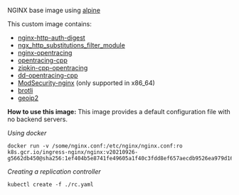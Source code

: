 NGINX base image using [alpine](https://www.alpinelinux.org/)

This custom image contains:

- [nginx-http-auth-digest](https://github.com/atomx/nginx-http-auth-digest)
- [ngx_http_substitutions_filter_module](https://github.com/yaoweibin/ngx_http_substitutions_filter_module)
- [nginx-opentracing](https://github.com/opentracing-contrib/nginx-opentracing)
- [opentracing-cpp](https://github.com/opentracing/opentracing-cpp)
- [zipkin-cpp-opentracing](https://github.com/rnburn/zipkin-cpp-opentracing)
- [dd-opentracing-cpp](https://github.com/DataDog/dd-opentracing-cpp)
- [ModSecurity-nginx](https://github.com/SpiderLabs/ModSecurity-nginx) (only supported in x86_64)
- [brotli](https://github.com/google/brotli)
- [geoip2](https://github.com/leev/ngx_http_geoip2_module)

**How to use this image:**
This image provides a default configuration file with no backend servers.

_Using docker_

```console
docker run -v /some/nginx.conf:/etc/nginx/nginx.conf:ro k8s.gcr.io/ingress-nginx/nginx:v20210926-g5662db450@sha256:1ef404b5e8741fe49605a1f40c3fdd8ef657aecdb9526ea979d1672eeabd0cd9
```

_Creating a replication controller_

```console
kubectl create -f ./rc.yaml
```
